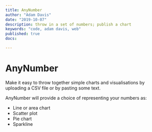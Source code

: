 ```yaml
---
title: AnyNumber
author: "Adam Davis"
date: "2019-10-07"
description: throw in a set of numbers; publish a chart
keywords: "code, adam davis, web"
published: true
docs:

---
```


# AnyNumber

Make it easy to throw together simple charts and visualisations by uploading a CSV file or by pasting some text.

AnyNumber will provide a choice of representing your numbers as:

- Line or area chart
- Scatter plot
- Pie chart
- Sparkline
